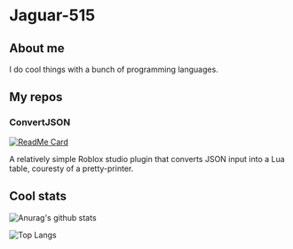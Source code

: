 # Jaguar-515

## About me
I do cool things with a bunch of programming languages.

## My repos
### ConvertJSON
[![ReadMe Card](https://github-readme-stats.vercel.app/api/pin/?username=jaguar-515&repo=ConvertJSON)](https://github.com/realsimplydata/node-stash)

A relatively simple Roblox studio plugin that converts JSON input into a Lua table, couresty of a pretty-printer.


## Cool stats
![Anurag's github stats](https://github-readme-stats.vercel.app/api?username=jaguar-515&show_icons=true)

![Top Langs](https://github-readme-stats.vercel.app/api/top-langs/?username=jaguar-515)
